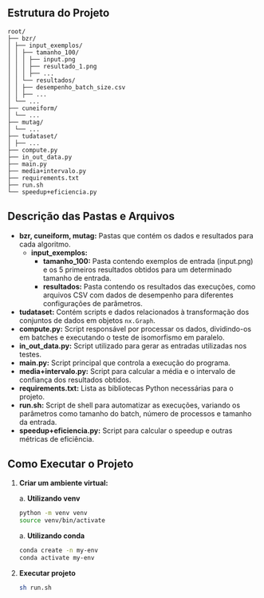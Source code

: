 ## Estrutura do Projeto
```
root/
├── bzr/
│ ├── input_exemplos/
│ │ ├── tamanho_100/
│ │ │ ├── input.png
│ │ │ ├── resultado_1.png
│ │ │ ├── ...
│ │ └── resultados/
│ │ ├── desempenho_batch_size.csv
│ │ ├── ...
│ └── ...
├── cuneiform/
│ └── ...
├── mutag/
│ └── ...
├── tudataset/
│ ├── ...
├── compute.py
├── in_out_data.py
├── main.py
├── media+intervalo.py
├── requirements.txt
├── run.sh
└── speedup+eficiencia.py
```
## Descrição das Pastas e Arquivos

- **bzr, cuneiform, mutag:** Pastas que contém os dados e resultados para cada algoritmo.
  - **input_exemplos:**
    - **tamanho_100:** Pasta contendo exemplos de entrada (input.png) e os 5 primeiros resultados obtidos para um determinado tamanho de entrada.
    - **resultados:** Pasta contendo os resultados das execuções, como arquivos CSV com dados de desempenho para diferentes configurações de parâmetros.
- **tudataset:** Contém scripts e dados relacionados à transformação dos conjuntos de dados em objetos `nx.Graph`.
- **compute.py:** Script responsável por processar os dados, dividindo-os em batches e executando o teste de isomorfismo em paralelo.
- **in_out_data.py:** Script utilizado para gerar as entradas utilizadas nos testes.
- **main.py:** Script principal que controla a execução do programa.
- **media+intervalo.py:** Script para calcular a média e o intervalo de confiança dos resultados obtidos.
- **requirements.txt:** Lista as bibliotecas Python necessárias para o projeto.
- **run.sh:** Script de shell para automatizar as execuções, variando os parâmetros como tamanho do batch, número de processos e tamanho da entrada.
- **speedup+eficiencia.py:** Script para calcular o speedup e outras métricas de eficiência.

## Como Executar o Projeto

1. **Criar um ambiente virtual:**

   a. **Utilizando venv**

   ```bash
   python -m venv venv
   source venv/bin/activate
   ```

   a. **Utilizando conda**

   ```bash
   conda create -n my-env
   conda activate my-env
   ```

2. **Executar projeto**
   ```bash
   sh run.sh
   ```
